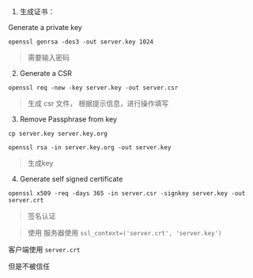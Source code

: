 1. 生成证书：

Generate a private key 

`openssl genrsa -des3 -out server.key 1024`

 > 需要输入密码

2. Generate a CSR 

`openssl req -new -key server.key -out server.csr`

 > 生成 csr 文件， 根据提示信息，进行操作填写
 

3. Remove Passphrase from key

`cp server.key server.key.org`

`openssl rsa -in server.key.org -out server.key`

 > 生成key

4. Generate self signed certificate

`openssl x509 -req -days 365 -in server.csr -signkey server.key -out server.crt`

 > 签名认证
 
>使用 服务器使用 `ssl_context=('server.crt', 'server.key')`

客户端使用 `server.crt`

但是不被信任

